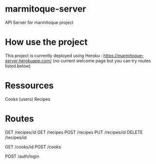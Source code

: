 # marmitoque-server
API Server for marmitoque project

# How use the project
This project is currently deployed using Heroku : https://marmitoque-server.herokuapp.com/
(no current welcome page but you can try routes listed below)

# Ressources

Cooks (users)
Recipes

# Routes 

GET     /recipes/id
GET     /recipes
POST    /recipes
PUT     /recipes/id
DELETE  /recipes/id

GET     /cooks/id
POST    /cooks

POST    /auth/login

